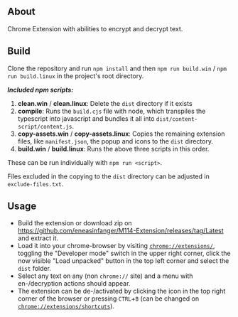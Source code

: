 ## About

Chrome Extension with abilities to encrypt and decrypt text.

## Build

Clone the repository and run `npm install` and then `npm run build.win` / `npm run build.linux` in the project's root directory. 

***Included npm scripts:***

1. **clean.win** / **clean.linux**: Delete the `dist` directory if it exists
2. **compile**: Runs the `build.cjs` file with node, which transpiles the typescript into javascript and bundles it all into `dist/content-script/content.js`.
3. **copy-assets.win** / **copy-assets.linux**: Copies the remaining extension files, like `manifest.json`, the popup and icons to the `dist` directory.
4. **build.win** / **build.linux**: Runs the above three scripts in this order.

These can be run individually with `npm run <script>`.

Files excluded in the copying to the `dist` directory can be adjusted in `exclude-files.txt`.

## Usage

- Build the extension or download zip on https://github.com/eneasinfanger/M114-Extension/releases/tag/Latest and extract it.
- Load it into your chrome-browser by visiting [`chrome://extensions/`](chrome://extensions/), toggling the "Developer mode" switch in the upper right corner, click the now visible "Load unpacked" button in the top left corner and select the `dist` folder.
- Select any text on any (non `chrome://` site) and a menu with en-/decryption actions should appear.
- The extension can be de-/activated by clicking the icon in the top right corner of the browser or pressing `CTRL`+`B` (can be changed on [`chrome://extensions/shortcuts`](chrome://extensions/shortcuts)).